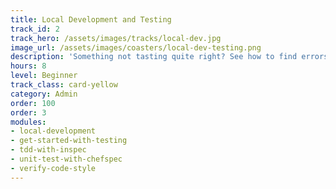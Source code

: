 ```yaml
---
title: Local Development and Testing
track_id: 2
track_hero: /assets/images/tracks/local-dev.jpg
image_url: /assets/images/coasters/local-dev-testing.png
description: 'Something not tasting quite right? See how to find errors in your cookbooks by testing them on your local machine. Learn to set up a virtual environment, develop code, and use every tool in the kitchen to ensure everything works.'
hours: 8
level: Beginner
track_class: card-yellow
category: Admin
order: 100
order: 3
modules:
- local-development
- get-started-with-testing
- tdd-with-inspec
- unit-test-with-chefspec
- verify-code-style
---
```

